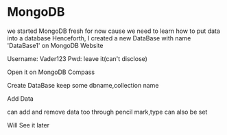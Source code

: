 # MongoDB
we started MongoDB fresh for now cause we need to learn how to put data into a database
Henceforth, I created a new DataBase with name 'DataBase1' on MongoDB Website

Username: Vader123
Pwd: leave it(can't disclose)

Open it on MongoDB Compass

Create DataBase
keep some dbname,collection name

Add Data

can add and remove data too through pencil mark,type can also be set

Will See it later